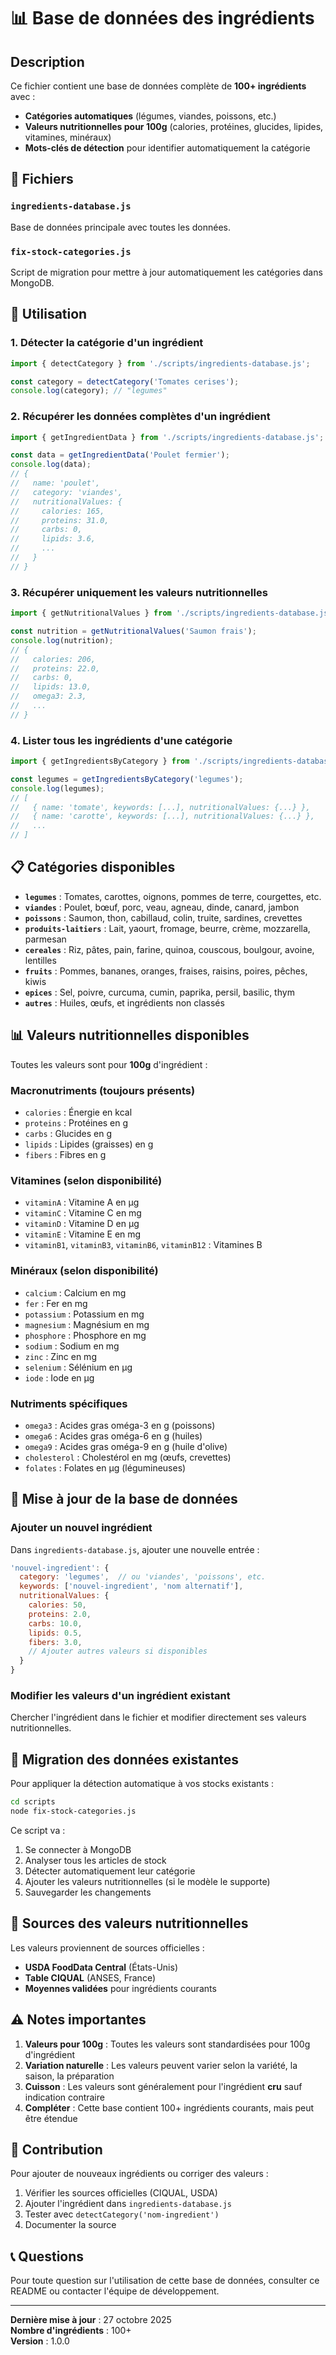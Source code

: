 # 📊 Base de données des ingrédients

## Description

Ce fichier contient une base de données complète de **100+ ingrédients** avec :
- **Catégories automatiques** (légumes, viandes, poissons, etc.)
- **Valeurs nutritionnelles pour 100g** (calories, protéines, glucides, lipides, vitamines, minéraux)
- **Mots-clés de détection** pour identifier automatiquement la catégorie

## 📂 Fichiers

### `ingredients-database.js`
Base de données principale avec toutes les données.

### `fix-stock-categories.js`
Script de migration pour mettre à jour automatiquement les catégories dans MongoDB.

## 🎯 Utilisation

### 1. Détecter la catégorie d'un ingrédient

```javascript
import { detectCategory } from './scripts/ingredients-database.js';

const category = detectCategory('Tomates cerises');
console.log(category); // "legumes"
```

### 2. Récupérer les données complètes d'un ingrédient

```javascript
import { getIngredientData } from './scripts/ingredients-database.js';

const data = getIngredientData('Poulet fermier');
console.log(data);
// {
//   name: 'poulet',
//   category: 'viandes',
//   nutritionalValues: {
//     calories: 165,
//     proteins: 31.0,
//     carbs: 0,
//     lipids: 3.6,
//     ...
//   }
// }
```

### 3. Récupérer uniquement les valeurs nutritionnelles

```javascript
import { getNutritionalValues } from './scripts/ingredients-database.js';

const nutrition = getNutritionalValues('Saumon frais');
console.log(nutrition);
// {
//   calories: 206,
//   proteins: 22.0,
//   carbs: 0,
//   lipids: 13.0,
//   omega3: 2.3,
//   ...
// }
```

### 4. Lister tous les ingrédients d'une catégorie

```javascript
import { getIngredientsByCategory } from './scripts/ingredients-database.js';

const legumes = getIngredientsByCategory('legumes');
console.log(legumes);
// [
//   { name: 'tomate', keywords: [...], nutritionalValues: {...} },
//   { name: 'carotte', keywords: [...], nutritionalValues: {...} },
//   ...
// ]
```

## 📋 Catégories disponibles

- **`legumes`** : Tomates, carottes, oignons, pommes de terre, courgettes, etc.
- **`viandes`** : Poulet, bœuf, porc, veau, agneau, dinde, canard, jambon
- **`poissons`** : Saumon, thon, cabillaud, colin, truite, sardines, crevettes
- **`produits-laitiers`** : Lait, yaourt, fromage, beurre, crème, mozzarella, parmesan
- **`cereales`** : Riz, pâtes, pain, farine, quinoa, couscous, boulgour, avoine, lentilles
- **`fruits`** : Pommes, bananes, oranges, fraises, raisins, poires, pêches, kiwis
- **`epices`** : Sel, poivre, curcuma, cumin, paprika, persil, basilic, thym
- **`autres`** : Huiles, œufs, et ingrédients non classés

## 📊 Valeurs nutritionnelles disponibles

Toutes les valeurs sont pour **100g** d'ingrédient :

### Macronutriments (toujours présents)
- `calories` : Énergie en kcal
- `proteins` : Protéines en g
- `carbs` : Glucides en g
- `lipids` : Lipides (graisses) en g
- `fibers` : Fibres en g

### Vitamines (selon disponibilité)
- `vitaminA` : Vitamine A en µg
- `vitaminC` : Vitamine C en mg
- `vitaminD` : Vitamine D en µg
- `vitaminE` : Vitamine E en mg
- `vitaminB1`, `vitaminB3`, `vitaminB6`, `vitaminB12` : Vitamines B

### Minéraux (selon disponibilité)
- `calcium` : Calcium en mg
- `fer` : Fer en mg
- `potassium` : Potassium en mg
- `magnesium` : Magnésium en mg
- `phosphore` : Phosphore en mg
- `sodium` : Sodium en mg
- `zinc` : Zinc en mg
- `selenium` : Sélénium en µg
- `iode` : Iode en µg

### Nutriments spécifiques
- `omega3` : Acides gras oméga-3 en g (poissons)
- `omega6` : Acides gras oméga-6 en g (huiles)
- `omega9` : Acides gras oméga-9 en g (huile d'olive)
- `cholesterol` : Cholestérol en mg (œufs, crevettes)
- `folates` : Folates en µg (légumineuses)

## 🔧 Mise à jour de la base de données

### Ajouter un nouvel ingrédient

Dans `ingredients-database.js`, ajouter une nouvelle entrée :

```javascript
'nouvel-ingredient': {
  category: 'legumes',  // ou 'viandes', 'poissons', etc.
  keywords: ['nouvel-ingredient', 'nom alternatif'],
  nutritionalValues: {
    calories: 50,
    proteins: 2.0,
    carbs: 10.0,
    lipids: 0.5,
    fibers: 3.0,
    // Ajouter autres valeurs si disponibles
  }
}
```

### Modifier les valeurs d'un ingrédient existant

Chercher l'ingrédient dans le fichier et modifier directement ses valeurs nutritionnelles.

## 🚀 Migration des données existantes

Pour appliquer la détection automatique à vos stocks existants :

```bash
cd scripts
node fix-stock-categories.js
```

Ce script va :
1. Se connecter à MongoDB
2. Analyser tous les articles de stock
3. Détecter automatiquement leur catégorie
4. Ajouter les valeurs nutritionnelles (si le modèle le supporte)
5. Sauvegarder les changements

## 📖 Sources des valeurs nutritionnelles

Les valeurs proviennent de sources officielles :
- **USDA FoodData Central** (États-Unis)
- **Table CIQUAL** (ANSES, France)
- **Moyennes validées** pour ingrédients courants

## ⚠️ Notes importantes

1. **Valeurs pour 100g** : Toutes les valeurs sont standardisées pour 100g d'ingrédient
2. **Variation naturelle** : Les valeurs peuvent varier selon la variété, la saison, la préparation
3. **Cuisson** : Les valeurs sont généralement pour l'ingrédient **cru** sauf indication contraire
4. **Compléter** : Cette base contient 100+ ingrédients courants, mais peut être étendue

## 🤝 Contribution

Pour ajouter de nouveaux ingrédients ou corriger des valeurs :
1. Vérifier les sources officielles (CIQUAL, USDA)
2. Ajouter l'ingrédient dans `ingredients-database.js`
3. Tester avec `detectCategory('nom-ingredient')`
4. Documenter la source

## 📞 Questions

Pour toute question sur l'utilisation de cette base de données, consulter ce README ou contacter l'équipe de développement.

---

**Dernière mise à jour** : 27 octobre 2025  
**Nombre d'ingrédients** : 100+  
**Version** : 1.0.0

